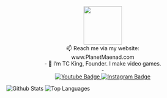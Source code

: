 <div id="header" align="center">  
  <img src="https://user-images.githubusercontent.com/128671881/235335060-75d49048-6626-44f9-a163-ed6806f64309.png" width="100"/> 
</div>

<div align="center"> 
  📫 Reach me via my website: 
</div>
<div align="center"> 
  www.PlanetMaenad.com
</div>

<div align="center"> 
  - 👋 I’m TC King, Founder.  I make video games.
</div>

<div align="center"> 
  - 
</div>

<div align="center"> 
  <a href="https://www.youtube.com/@KingCeryn">
    <img src="https://img.shields.io/badge/YouTube-red?style=for-the-badge&logo=youtube&logoColor=white" alt="Youtube Badge"/>
  </a>
  <a href="https://www.instagram.com/tckingceryn/">
    <img src="https://img.shields.io/badge/Instagram-purple?style=for-the-badge&logo=instagram&logoColor=white" alt="Instagram Badge"/>
  </a>
</div>


![Github Stats](https://github-readme-stats.vercel.app/api?username=TCKingCeryn&count_private=true&show_icons=true&include_all_commits=true)
![Top Languages](https://github-readme-stats.vercel.app/api/top-langs/?username=TCKingCeryn&hide=TeXlayout=compact)

<!---
TCKingCeryn/TCKingCeryn is a ✨ special ✨ repository because its `README.md` (this file) appears on your GitHub profile.
You can click the Preview link to take a look at your changes.
--->
